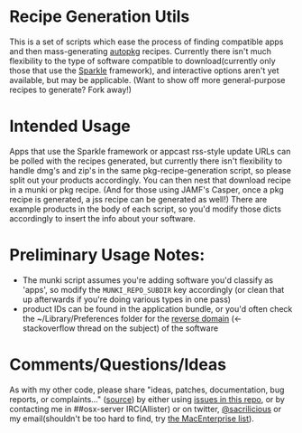 Recipe Generation Utils
=================

This is a set of scripts which ease the process of finding compatible apps and then mass-generating [autopkg](http://autopkg.github.io/autopkg/) recipes. Currently there isn't much flexibility to the type of software compatible to download(currently only those that use the [Sparkle](http://sparkle.andymatuschak.org) framework), and interactive options aren't yet available, but may be applicable. (Want to show off more general-purpose recipes to generate? Fork away!)

Intended Usage
=================

Apps that use the Sparkle framework or appcast rss-style update URLs can be polled with the recipes generated, but currently there isn't flexibility to handle dmg's and zip's in the same pkg-recipe-generation script, so please split out your products accordingly. You can then nest that download recipe in a munki or pkg recipe. (And for those using JAMF's Casper, once a pkg recipe is generated, a jss recipe can be generated as well!) There are example products in the body of each script, so you'd modify those dicts accordingly to insert the info about your software.

Preliminary Usage Notes:
=================

- The munki script assumes you're adding software you'd classify as 'apps', so modify the ```MUNKI_REPO_SUBDIR``` key accordingly (or clean that up afterwards if you're doing various types in one pass)
- product IDs can be found in the application bundle, or you'd often check the ~/Library/Preferences folder for the [reverse domain](http://superuser.com/questions/200167/what-does-com-developer-application-mean) (<- stackoverflow thread on the subject) of the software

Comments/Questions/Ideas
=================

As with my other code, please share "ideas, patches, documentation, bug reports, or complaints..." ([source](https://github.com/logstash/logstash#contributing)) by either using [issues in this repo](https://github.com/arubdesu/recipeGenerationUtils/issues), or by contacting me in ##osx-server IRC(Allister) or on twitter, [@sacrilicious](https://twitter.com/Sacrilicious) or my email(shouldn't be too hard to find, try [the MacEnterprise list](http://www.macenterprise.org/mailing-list)).